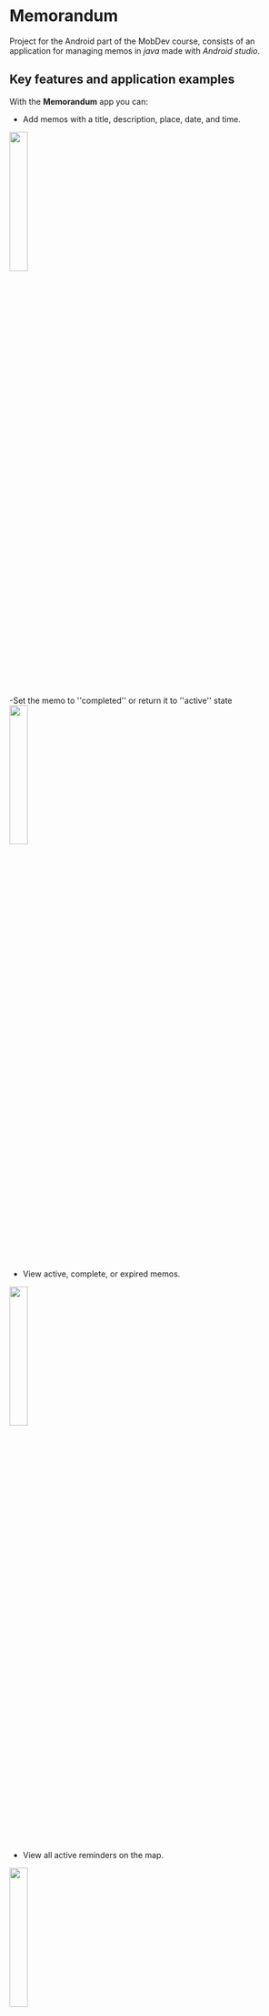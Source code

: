 # Memorandum
Project for the Android part of the MobDev course, consists of an application for managing memos in *java* made with *Android studio*.
## Key features and application examples
With the **Memorandum** app you can:

 - Add memos with a title, description, place, date, and time. <br />
 <img src=https://github.com/GRicciardi00/MobDev-Giuseppe-Ricciardi-Android/blob/main/Screenshots/Addactivtygif.gif width="25%" height="25%">
 
 -Set the memo to ''completed'' or return it to ''active'' state <br />
 <img src=https://github.com/GRicciardi00/MobDev-Giuseppe-Ricciardi-Android/blob/main/Screenshots/Detailactivitygif.gif width="25%" height="25%">

 - View active, complete, or expired memos. <br />
 <img src=https://github.com/GRicciardi00/MobDev-Giuseppe-Ricciardi-Android/blob/main/Screenshots/mainactivirtgif.gif width="25%" height="25%">

 - View all active reminders on the map. <br />
 <img src=https://github.com/GRicciardi00/MobDev-Giuseppe-Ricciardi-Android/blob/main/Screenshots/MapActivitygif.gif width="25%" height="25%">
 
 -Receive a notification on your device when you approach an active memo (even if the app is closed). <br />
 <img src=https://github.com/GRicciardi00/MobDev-Giuseppe-Ricciardi-Android/blob/main/Screenshots/Notificationgif.gif width="25%" height="25%">

## A close look on it
The application is based on the model **MVC**: **M**odel, **V**iew, **C**ontroller.
### Model
>The *model* is responsible for defining the application data. <br />

The *Memo* and *MemoList* classes are the application model. MemoList allows you to derive a list of all active memos and also has other methods used by the various activities.
### View
> *Views* display the data contained in the model and 'capture' the user's interaction with the application
>
As for Views, all the **activity** of the application are based on the use of a *ConstraintLayout*, useful for developing a UI in an intuitive way (without the use of nested views groups).

The only **fragment** present has a linear vertical layout, given the simplicity of its content.
 
### Controller
>*Controllers* are the brain of the application: they provide the link between view and model, manage user inputs sent from the view, and send any updates to the model.

The application consists of 4 **activities** and a **fragment**, the *communication* between activities starting through the use of **intent**.

 - The **mainActivity** is the main entry point of the application, consisting of a *text label* representing what type of memo you are viewing (active, completed or expired), 3 *floatingActionButtons* used to access the other 3 activities, and a **RecyclerViewer** used to display notes.<br />

In addition to showing notes, MainActivity takes care of initialising the *locationManager* to obtain the user's location and initialising the *geofences* of active memos. Whenever the mainActivity "*onPause*" method is called (that is, when other activities are opened, or the app is left in the background), the "*locationManager.removeUpdates()*" method is called to stop using the user's location to avoid unnecessary battery consumption of the device.<br />
<img src=https://github.com/GRicciardi00/MobDev-Giuseppe-Ricciardi-Android/blob/main/Screenshots/MainActivity.png width="25%" height="25%">

 -  The **addActivity** takes care of adding the memos, once you have entered the *title*, a *description*, the *place* in the respective *EditText* and the *date* and the *time* in the appropriate *widgets* you can create the memo by pressing the appropriate button.<br />

Once the key is pressed, a check is made to see if any fields are empty, check that the date entered by the user is valid (from the current day onwards) and finally check if the **geocoding** operation to derive latitude and longitude from the place entered has been successful. <br />

The function that carries out all these checks is called '*saveInput*' and is set as the *onclick* property of the FloatingActionButton in the *activity_add* XML file, in case of invalid or missing fields a **ToastNotification** is called to report it to the user.<br />

<img src=https://github.com/GRicciardi00/MobDev-Giuseppe-Ricciardi-Android/blob/main/Screenshots/AddActivity.png width="25%" height="25%">

 -The **detailActivity** is called in the **memoAdapter** *onclick* event override. Shows title, expiration, location and description of the selected memo, also there is a button to change the status of the memo (active/completed), if the memo has expired (check done using the two methods of the Utils class) sets the TextColor of the TextView of the date to red.<br />
<img src=https://github.com/GRicciardi00/MobDev-Giuseppe-Ricciardi-Android/blob/main/Screenshots/DetailActivity.png width="25%" height="25%">
 
 - The **mapActivity** shows a map,created through the google map API, centred on the user's location.<br />

The activity also creates an annotation on the map for each reminder of the ArrayList of active memos received by the mainActivity via *Intent*.

When the user clicks on an annotation its title is shown.<br />
<img src=https://github.com/GRicciardi00/MobDev-Giuseppe-Ricciardi-Android/blob/main/Screenshots/MapActivity.png width="25%" height="25%">
 
 - The **infoFragment** is accessible from the MainActivity, by clicking on the *menuButton* of the question mark, it shows a TextView that shows a guide on how the app works. There is also another button in the menu to show expired memos.<br />
<img src=https://github.com/GRicciardi00/MobDev-Giuseppe-Ricciardi-Android/blob/main/Screenshots/Fragment.png width="25%" height="25%">

### RecyclerViewer
>The RecyclerView class makes it easy to view and manage large data sets, it is a container for displaying large data sets that you can efficiently scroll through while maintaining a limited number of Views.

Memo displays are via the mainActivity **recyclerViewer**. The **MemoAdapter** class represents the recyclerView adaptor, it is used to provide the LayoutManager with information on how many items should be displayed and the actual View to be used. <br />

In this project, all memos are present on a single Adaptor with a '*status*' attribute that indicates what type of memo to show (active/completed/expired), depending on the button the user presses, one of the three states is set as the attribute by the MainActivity. <br />

The control to decide which type of memo to display is performed in the override of the *onBindViewHolder* method, depending on the status the colour and style of the font to be set is also set, all memos are shown in order of date. <br />
**NB** :A viable alternative to this type of approach was to use fragments with different memoadapters to represent the various types of memos.

### Notifications & Geofencing
The classes that create geofences and manage the sending of notifications are: *GeofenceHelper*,*Notification Helper*, *NotificationBroadcast receiver*.

- **GeofenceHelper** includes all the methods useful for creating geofences (via Google API), used in the mainActivity. User authorisation is required to use geofences for: ACCESS_BACKGROUND_LOCATION. Each GeoFenceHelper has an associated memo that is used by the 'getPendingIntent' method to obtain the memo information and pass it to the **GeoFencingClient** who takes care of the geofence registration.

- **NotificationBroadCastReceiver** retrieves information passed to the **GeoFencingClient** and calls the ''*sendHighPriorityNotification*'' method of the **NotificationHelper** class to send a notification.

- **NotificationHelper** manages all *NotificationManager* operations, creates a notification receiving channel and sends notifications to that channel.
